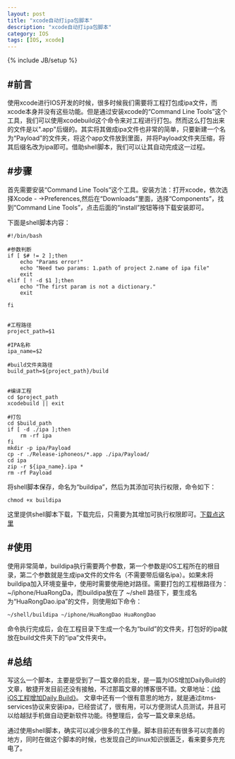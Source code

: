 ```yaml
---
layout: post
title: "xcode自动打ipa包脚本"
description: "xcode自动打ipa包脚本"
category: IOS
tags: [IOS, xcode]
---
```

{% include JB/setup %}

#前言
----
使用xcode进行IOS开发的时候，很多时候我们需要将工程打包成ipa文件，而xcode本身并没有这些功能。但是通过安装xcode的“Command Line Tools”这个工具，我们可以使用xcodebuild这个命令来对工程进行打包。然而这么打包出来的文件是以".app"后缀的。其实将其做成ipa文件也非常的简单，只要新建一个名为“Payload”的文件夹，将这个app文件放到里面，并将Payload文件夹压缩，将其后缀名改为ipa即可。借助shell脚本，我们可以让其自动完成这一过程。

#步骤
----
首先需要安装“Command Line Tools”这个工具。安装方法：打开xcode，依次选择Xcode - ->Preferences,然后在“Downloads”里面，选择“Components”，找到“Command Line Tools”，点击后面的“install”按钮等待下载安装即可。

下面是shell脚本内容：

	#!/bin/bash

	#参数判断
	if [ $# != 2 ];then
		echo "Params error!"
		echo "Need two params: 1.path of project 2.name of ipa file"
		exit
	elif [ ! -d $1 ];then
		echo "The first param is not a dictionary."
		exit	
	
	fi


	#工程路径
	project_path=$1

	#IPA名称
	ipa_name=$2

	#build文件夹路径
	build_path=${project_path}/build


	#编译工程
	cd $project_path
	xcodebuild || exit

	#打包
	cd $build_path
	if [ -d ./ipa ];then
		rm -rf ipa
	fi
	mkdir -p ipa/Payload
	cp -r ./Release-iphoneos/*.app ./ipa/Payload/
	cd ipa
	zip -r ${ipa_name}.ipa *
	rm -rf Payload

将shell脚本保存，命名为“buildipa”，然后为其添加可执行权限，命令如下：

	chmod +x buildipa
	
这里提供shell脚本下载，下载完后，只需要为其增加可执行权限即可。[下载点这里](/assets/download/buildipa)

#使用
----
使用非常简单，buildipa执行需要两个参数，第一个参数是IOS工程所在的根目录，第二个参数就是生成ipa文件的文件名（不需要带后缀名ipa）。如果未将buildipa加入环境变量中，使用时需要使用绝对路径。需要打包的工程根路径为：~/iphone/HuaRongDa，而buildipa放在了 ~/shell 路径下，要生成名为“HuaRongDao.ipa”的文件，则使用如下命令：

	~/shell/buildipa ~/iphone/HuaRongDao HuaRongDao
	

命令执行完成后，会在工程目录下生成一个名为“build”的文件夹，打包好的ipa就放在build文件夹下的“ipa”文件夹中。

#总结
----
写这么一个脚本，主要是受到了一篇文章的启发，是一篇为IOS增加DailyBuild的文章，敏捷开发目前还没有接触，不过那篇文章的博客很不错。文章地址：[《给iOS工程增加Daily Build》](http://blog.devtang.com/blog/2012/02/16/apply-daily-build-in-ios-project/)。 文章中还有一个很有意思的地方，就是通过itms-services协议来安装ipa，已经尝试了，很有用，可以方便测试人员测试，并且可以给越狱手机做自动更新软件功能。待整理后，会写一篇文章来总结。


通过使用shell脚本，确实可以减少很多的工作量。脚本目前还有很多可以完善的地方，同时在做这个脚本的时候，也发现自己的linux知识很匮乏，看来要多充充电了。